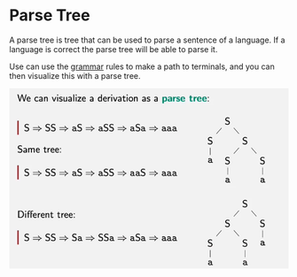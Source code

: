 # Parse Tree

A parse tree is tree that can be used to parse a sentence of a language. If a language is correct the parse tree will be able to parse it.

Use can use the [grammar](Grammar.md) rules to make a path to terminals, and you can then visualize this with a parse tree.

![Pasted image 20211127140252](../images/Pasted%20image%2020211127140252.webp)